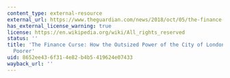 ```yaml
---
content_type: external-resource
external_url: https://www.theguardian.com/news/2018/oct/05/the-finance-curse-how-the-outsized-power-of-the-city-of-london-makes-britain-poorer
has_external_license_warning: true
license: https://en.wikipedia.org/wiki/All_rights_reserved
status: ''
title: 'The Finance Curse: How the Outsized Power of the City of London Makes Britain
  Poorer'
uid: 8652ee43-6f31-4e82-b4b5-419624e07433
wayback_url: ''
---
```

